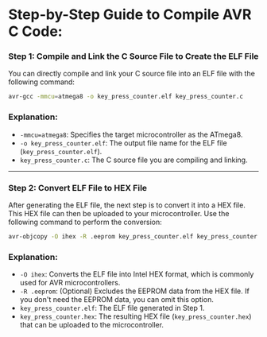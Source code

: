 # Step-by-Step Guide to Compile AVR C Code:

### Step 1: Compile and Link the C Source File to Create the ELF File

You can directly compile and link your C source file into an ELF file with the following command:

```bash
avr-gcc -mmcu=atmega8 -o key_press_counter.elf key_press_counter.c
```

### Explanation:
- `-mmcu=atmega8`: Specifies the target microcontroller as the ATmega8.
- `-o key_press_counter.elf`: The output file name for the ELF file (`key_press_counter.elf`).
- `key_press_counter.c`: The C source file you are compiling and linking.

---

### Step 2: Convert ELF File to HEX File

After generating the ELF file, the next step is to convert it into a HEX file. This HEX file can then be uploaded to your microcontroller. Use the following command to perform the conversion:

```bash
avr-objcopy -O ihex -R .eeprom key_press_counter.elf key_press_counter.hex
```

### Explanation:
- `-O ihex`: Converts the ELF file into Intel HEX format, which is commonly used for AVR microcontrollers.
- `-R .eeprom`: (Optional) Excludes the EEPROM data from the HEX file. If you don't need the EEPROM data, you can omit this option.
- `key_press_counter.elf`: The ELF file generated in Step 1.
- `key_press_counter.hex`: The resulting HEX file (`key_press_counter.hex`) that can be uploaded to the microcontroller.
